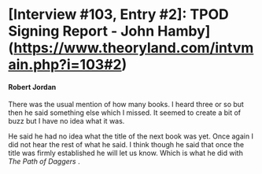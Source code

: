 # [Interview #103, Entry #2]: TPOD Signing Report - John Hamby](https://www.theoryland.com/intvmain.php?i=103#2)

#### Robert Jordan

There was the usual mention of how many books. I heard three or so but then he said something else which I missed. It seemed to create a bit of buzz but I have no idea what it was.

He said he had no idea what the title of the next book was yet. Once again I did not hear the rest of what he said. I think though he said that once the title was firmly established he will let us know. Which is what he did with
*The Path of Daggers*
.

